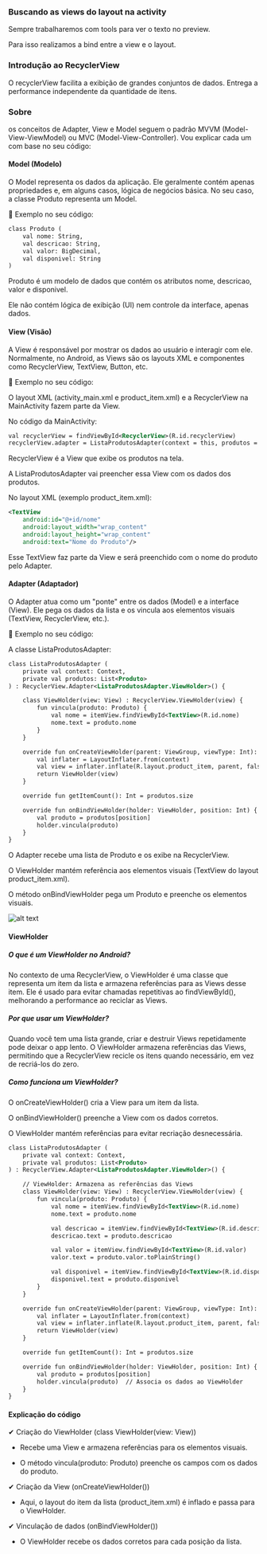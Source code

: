 ### Buscando as views do layout na activity

Sempre trabalharemos com tools para ver o texto no preview.

Para isso realizamos a bind entre a view e o layout.

### Introdução ao RecyclerView

O recyclerView facilita a exibição de grandes conjuntos de dados. Entrega a performance independente da quantidade de itens.

### Sobre

os conceitos de Adapter, View e Model seguem o padrão MVVM (Model-View-ViewModel) ou MVC (Model-View-Controller). Vou explicar cada um com base no seu código:

#### Model (Modelo)

O Model representa os dados da aplicação. Ele geralmente contém apenas propriedades e, em alguns casos, lógica de negócios básica. No seu caso, a classe Produto representa um Model.

📌 Exemplo no seu código:

```xml
class Produto (
    val nome: String,
    val descricao: String,
    val valor: BigDecimal,
    val disponivel: String
)
```

Produto é um modelo de dados que contém os atributos nome, descricao, valor e disponivel.

Ele não contém lógica de exibição (UI) nem controle da interface, apenas dados.

#### View (Visão)

A View é responsável por mostrar os dados ao usuário e interagir com ele. Normalmente, no Android, as Views são os layouts XML e componentes como RecyclerView, TextView, Button, etc.

📌 Exemplo no seu código:

O layout XML (activity_main.xml e product_item.xml) e a RecyclerView na MainActivity fazem parte da View.

No código da MainActivity:

```xml
val recyclerView = findViewById<RecyclerView>(R.id.recyclerView)
recyclerView.adapter = ListaProdutosAdapter(context = this, produtos = listOf( /* Lista de Produtos */ ))
```

RecyclerView é a View que exibe os produtos na tela.

A ListaProdutosAdapter vai preencher essa View com os dados dos produtos.

No layout XML (exemplo product_item.xml):

```xml
<TextView
    android:id="@+id/nome"
    android:layout_width="wrap_content"
    android:layout_height="wrap_content"
    android:text="Nome do Produto"/>
```

Esse TextView faz parte da View e será preenchido com o nome do produto pelo Adapter.

####  Adapter (Adaptador)

O Adapter atua como um "ponte" entre os dados (Model) e a interface (View). Ele pega os dados da lista e os vincula aos elementos visuais (TextView, RecyclerView, etc.).

📌 Exemplo no seu código:

A classe ListaProdutosAdapter:

```xml
class ListaProdutosAdapter (
    private val context: Context,
    private val produtos: List<Produto>
) : RecyclerView.Adapter<ListaProdutosAdapter.ViewHolder>() {

    class ViewHolder(view: View) : RecyclerView.ViewHolder(view) {
        fun vincula(produto: Produto) {
            val nome = itemView.findViewById<TextView>(R.id.nome)
            nome.text = produto.nome
        }
    }

    override fun onCreateViewHolder(parent: ViewGroup, viewType: Int): ViewHolder {
        val inflater = LayoutInflater.from(context)
        val view = inflater.inflate(R.layout.product_item, parent, false)
        return ViewHolder(view)
    }

    override fun getItemCount(): Int = produtos.size

    override fun onBindViewHolder(holder: ViewHolder, position: Int) {
        val produto = produtos[position]
        holder.vincula(produto)
    }
}
```

O Adapter recebe uma lista de Produto e os exibe na RecyclerView.

O ViewHolder mantém referência aos elementos visuais (TextView do layout product_item.xml).

O método onBindViewHolder pega um Produto e preenche os elementos visuais.

![alt text](resume.png)

#### ViewHolder

##### O que é um ViewHolder no Android?

No contexto de uma RecyclerView, o ViewHolder é uma classe que representa um item da lista e armazena referências para as Views desse item. Ele é usado para evitar chamadas repetitivas ao findViewById(), melhorando a performance ao reciclar as Views.

##### Por que usar um ViewHolder?
Quando você tem uma lista grande, criar e destruir Views repetidamente pode deixar o app lento. O ViewHolder armazena referências das Views, permitindo que a RecyclerView recicle os itens quando necessário, em vez de recriá-los do zero.

##### Como funciona um ViewHolder?
O onCreateViewHolder() cria a View para um item da lista.

O onBindViewHolder() preenche a View com os dados corretos.

O ViewHolder mantém referências para evitar recriação desnecessária.

```xml
class ListaProdutosAdapter (
    private val context: Context,
    private val produtos: List<Produto>
) : RecyclerView.Adapter<ListaProdutosAdapter.ViewHolder>() {

    // ViewHolder: Armazena as referências das Views
    class ViewHolder(view: View) : RecyclerView.ViewHolder(view) {
        fun vincula(produto: Produto) {
            val nome = itemView.findViewById<TextView>(R.id.nome)
            nome.text = produto.nome

            val descricao = itemView.findViewById<TextView>(R.id.descricao)
            descricao.text = produto.descricao

            val valor = itemView.findViewById<TextView>(R.id.valor)
            valor.text = produto.valor.toPlainString()

            val disponivel = itemView.findViewById<TextView>(R.id.disponivel)
            disponivel.text = produto.disponivel
        }
    }

    override fun onCreateViewHolder(parent: ViewGroup, viewType: Int): ViewHolder {
        val inflater = LayoutInflater.from(context)
        val view = inflater.inflate(R.layout.product_item, parent, false)
        return ViewHolder(view)
    }

    override fun getItemCount(): Int = produtos.size

    override fun onBindViewHolder(holder: ViewHolder, position: Int) {
        val produto = produtos[position]
        holder.vincula(produto)  // Associa os dados ao ViewHolder
    }
}
```

#### Explicação do código

✔ Criação do ViewHolder (class ViewHolder(view: View))

- Recebe uma View e armazena referências para os elementos visuais.

- O método vincula(produto: Produto) preenche os campos com os dados do produto.

✔ Criação da View (onCreateViewHolder())

- Aqui, o layout do item da lista (product_item.xml) é inflado e passa para o ViewHolder.

✔ Vinculação de dados (onBindViewHolder())

- O ViewHolder recebe os dados corretos para cada posição da lista.



